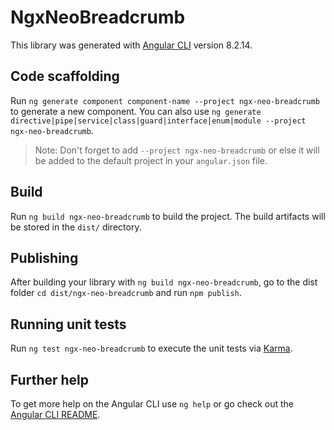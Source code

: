 # NgxNeoBreadcrumb

This library was generated with [Angular CLI](https://github.com/angular/angular-cli) version 8.2.14.

## Code scaffolding

Run `ng generate component component-name --project ngx-neo-breadcrumb` to generate a new component. You can also use `ng generate directive|pipe|service|class|guard|interface|enum|module --project ngx-neo-breadcrumb`.
> Note: Don't forget to add `--project ngx-neo-breadcrumb` or else it will be added to the default project in your `angular.json` file. 

## Build

Run `ng build ngx-neo-breadcrumb` to build the project. The build artifacts will be stored in the `dist/` directory.

## Publishing

After building your library with `ng build ngx-neo-breadcrumb`, go to the dist folder `cd dist/ngx-neo-breadcrumb` and run `npm publish`.

## Running unit tests

Run `ng test ngx-neo-breadcrumb` to execute the unit tests via [Karma](https://karma-runner.github.io).

## Further help

To get more help on the Angular CLI use `ng help` or go check out the [Angular CLI README](https://github.com/angular/angular-cli/blob/master/README.md).
